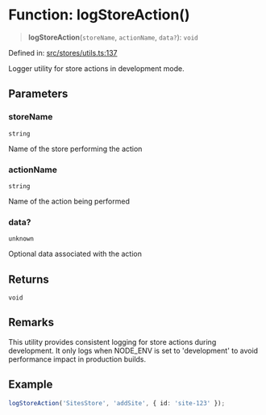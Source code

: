 # Function: logStoreAction()

> **logStoreAction**(`storeName`, `actionName`, `data?`): `void`

Defined in: [src/stores/utils.ts:137](https://github.com/Nick2bad4u/Uptime-Watcher/blob/dca5483e793478722cd3e6e125cafcec5fc771f0/src/stores/utils.ts#L137)

Logger utility for store actions in development mode.

## Parameters

### storeName

`string`

Name of the store performing the action

### actionName

`string`

Name of the action being performed

### data?

`unknown`

Optional data associated with the action

## Returns

`void`

## Remarks

This utility provides consistent logging for store actions during development.
It only logs when NODE_ENV is set to 'development' to avoid performance
impact in production builds.

## Example

```typescript
logStoreAction('SitesStore', 'addSite', { id: 'site-123' });
```
